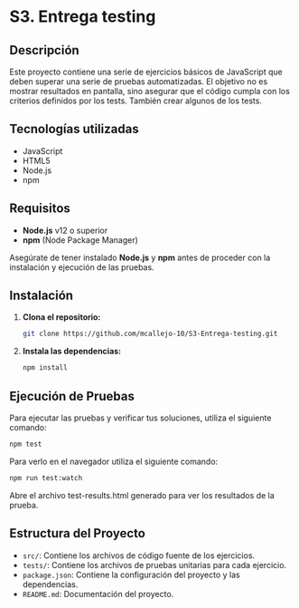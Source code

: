 # S3. Entrega testing

## Descripción

Este proyecto contiene una serie de ejercicios básicos de JavaScript que deben superar una serie de pruebas automatizadas. El objetivo no es mostrar resultados en pantalla, sino asegurar que el código cumpla con los criterios definidos por los tests. También crear algunos de los tests.

## Tecnologías utilizadas 

- JavaScript
- HTML5
- Node.js
- npm

  
## Requisitos

- **Node.js** v12 o superior
- **npm** (Node Package Manager)

Asegúrate de tener instalado **Node.js** y **npm** antes de proceder con la instalación y ejecución de las pruebas.

## Instalación

1. **Clona el repositorio:**

   ```bash
   git clone https://github.com/mcallejo-10/S3-Entrega-testing.git
   ```

2. **Instala las dependencias:**

   ```bash
   npm install
   ```

## Ejecución de Pruebas

Para ejecutar las pruebas y verificar tus soluciones, utiliza el siguiente comando:

```bash
npm test
```


Para verlo en el navegador utiliza el siguiente comando:

```bash
npm run test:watch
```

Abre el archivo test-results.html generado para ver los resultados de la prueba.


## Estructura del Proyecto

- `src/`: Contiene los archivos de código fuente de los ejercicios.
- `tests/`: Contiene los archivos de pruebas unitarias para cada ejercicio.
- `package.json`: Contiene la configuración del proyecto y las dependencias.
- `README.md`: Documentación del proyecto.



